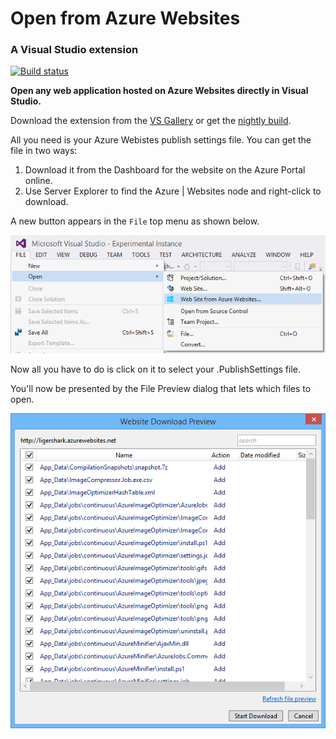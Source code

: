# Open from Azure Websites
### A Visual Studio extension

[![Build status](https://ci.appveyor.com/api/projects/status/1ixd3k8bjt092h8l?svg=true)](https://ci.appveyor.com/project/sayedihashimi/openfromportal)

__Open any web application hosted on Azure Websites directly in Visual Studio.__

Download the extension from the
[VS Gallery](https://visualstudiogallery.msdn.microsoft.com/60d414b1-4ead-4fde-9359-588aa126cd6c)
or get the
[nightly build](https://ci.appveyor.com/project/sayedihashimi/openfromportal/build/artifacts).

All you need is your Azure Webistes publish settings file. You can get the file in two ways:

1. Download it from the Dashboard for the website on the Azure Portal online.
2. Use Server Explorer to find the Azure | Websites node and right-click to download.

A new button appears in the `File` top menu as shown below.

![hello text](https://raw.githubusercontent.com/ligershark/OpenFromPortal/master/img/FileOpen.png)

Now all you have to do is click on it to select your .PublishSettings file.

You'll now be presented by the File Preview dialog that lets which files to open.

![hello text](https://raw.githubusercontent.com/ligershark/OpenFromPortal/master/img/PreviewDialog.png)
